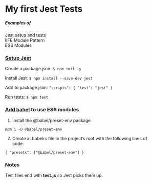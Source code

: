 # My first Jest Tests

##### Examples of

Jest setup and tests  
IIFE Module Pattern  
ES6 Modules

### [Setup Jest](https://jestjs.io/docs/getting-started)

Create a package.json: `$ npm init -y`

Install Jest: `$ npm install --save-dev jest`

Add to package.json: `"scripts": {
  "test": "jest"
}`

Run tests: `$ npm test`

### [Add babel](https://jestjs.io/docs/en/getting-started#using-babel) to use ES6 modules

1. Install the @babel/preset-env package

`npm i -D @babel/preset-env`

2. Create a .babelrc file in the project’s root with the following lines of code:

`{ "presets": ["@babel/preset-env"] }`

### Notes

Test files end with **test.js** so Jest picks them up.
